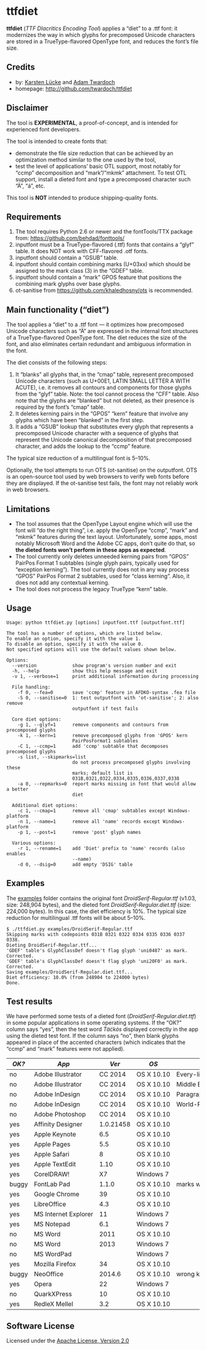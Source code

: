 ttfdiet
=======
**ttfdiet** (*TTF DIacritics Encoding Tool*) applies a “diet” to a .ttf font: it modernizes
the way in which glyphs for precomposed Unicode characters are stored in
a TrueType-flavored OpenType font, and reduces the font’s file size. 

Credits
-------
* by: [Karsten Lücke](./AUTHORS) and [Adam Twardoch](./AUTHORS) 
* homepage: http://github.com/twardoch/ttfdiet

Disclaimer
----------
The tool is **EXPERIMENTAL**, a proof-of-concept, and is intended for experienced 
font developers.

The tool is intended to create fonts that:

* demonstrate the file size reduction that can be achieved by
  an optimization method similar to the one used by the tool,
* test the level of applications’ basic OTL support, most notably for
  “ccmp” decomposition and “mark”/“mkmk” attachment. To test OTL support,
  install a dieted font and type a precomposed character such “Ä”, “á”, etc.

This tool is **NOT** intended to produce shipping-quality fonts.

Requirements
------------
1. The tool requires Python 2.6 or newer and the fontTools/TTX package from:
   https://github.com/behdad/fonttools/
2. inputfont must be a TrueType-flavored (.ttf) fonts that contains
   a “glyf” table. It does NOT work with CFF-flavored .otf fonts.
3. inputfont should contain a “GSUB” table.
4. inputfont should contain combining marks (U+03xx) which should be assigned
   to the mark class (3) in the “GDEF” table.
5. inputfont should contain a “mark” GPOS feature that positions the combining
   mark glyphs over base glyphs.
6. ot-sanitise from https://github.com/khaledhosny/ots is recommended.

Main functionality (“diet”)
---------------------------
The tool applies a “diet” to a .ttf font — it optimizes how precomposed 
Unicode characters such as “Ä” are expressed in the internal font structures
of a TrueType-flavored OpenType font. The diet reduces the size of the font, 
and also eliminates certain redundant and ambiguous information in the font. 

The diet consists of the following steps:

1. It “blanks” all glyphs that, in the “cmap” table, represent precomposed
   Unicode characters (such as U+00E1, LATIN SMALL LETTER A WITH ACUTE),
   i.e. it removes all contours and components for those glyphs from the
   “glyf” table. Note: the tool cannot process the “CFF” table. Also note 
   that the glyphs are “blanked” but not deleted, as their presence is 
   required by the font’s “cmap” table. 
3. It deletes kerning pairs in the “GPOS” “kern” feature that involve 
   any glyphs which have been “blanked” in the first step. 
3. It adds a “GSUB” lookup that substitutes every glyph that represents
   a precomposed Unicode character with a sequence of glyphs that represent
   the Unicode canonical decomposition of that precomposed character,
   and adds the lookup to the “ccmp” feature.

The typical size reduction of a multilingual font is 5–10%.

Optionally, the tool attempts to run OTS (ot-sanitise) on the outputfont. 
OTS is an open-source tool used by web browsers to verify web fonts before 
they are displayed. If the ot-sanitise test fails, the font may not reliably 
work in web browsers.

Limitations
-----------
* The tool assumes that the OpenType Layout engine which will use the font will 
  “do the right thing”, i.e. apply the OpenType “ccmp”, “mark” and “mkmk” features 
  during the text layout. Unfortunately, some apps, most notably Microsoft Word 
  and the Adobe CC apps, don’t quite do that, so **the dieted fonts won’t perform 
  in these apps as expected**. 
* The tool currently only deletes unneeded kerning pairs from “GPOS” PairPos 
  Format 1 subtables (single glyph pairs, typically used for “exception kerning”). 
  The tool currently does not in any way process “GPOS” PairPos Format 2 subtables, 
  used for “class kerning”. Also, it does not add any contextual kerning. 
* The tool does not process the legacy TrueType “kern” table. 

Usage
-----
```
Usage: python ttfdiet.py [options] inputfont.ttf [outputfont.ttf]

The tool has a number of options, which are listed below.
To enable an option, specify it with the value 1.
To disable an option, specify it with the value 0.
Not specified options will use the default values shown below.

Options:
  --version             show program's version number and exit
  -h, --help            show this help message and exit
  -v 1, --verbose=1     print additional information during processing

  File handling:
    -f 0, --fea=0       save 'ccmp' feature in AFDKO-syntax .fea file
    -S 0, --sanitise=0  1: test outputfont with 'ot-sanitise'; 2: also remove
                        outputfont if test fails

  Core diet options:
    -g 1, --glyf=1      remove components and contours from precomposed glyphs
    -k 1, --kern=1      remove precomposed glyphs from 'GPOS' kern
                        PairPosFormat1 subtables
    -C 1, --ccmp=1      add 'ccmp' subtable that decomposes precomposed glyphs
    -s list, --skipmarks=list
                        do not process precomposed glyphs involving these
                        marks; default list is
                        031B,0321,0322,0334,0335,0336,0337,0338
    -a 0, --repmarks=0  report marks missing in font that would allow a better
                        diet

  Additional diet options:
    -c 1, --cmap=1      remove all 'cmap' subtables except Windows-platform
    -n 1, --name=1      remove all 'name' records except Windows-platform
    -p 1, --post=1      remove 'post' glyph names

  Various options:
    -r 1, --rename=1    add 'Diet' prefix to 'name' records (also enables
                        --name)
    -d 0, --dsig=0      add empty 'DSIG' table

```
Examples
--------

The [examples](./examples/) folder contains the original font *DroidSerif-Regular.ttf* (v1.03, size: 248,904 bytes), and the dieted font *DroidSerif-Regular.diet.ttf* (size: 224,000 bytes). In this case, the diet efficiency is 10%. The typical size reduction for multilingual .ttf fonts will be about 5–10%. 

```
$ ./ttfdiet.py examples/DroidSerif-Regular.ttf
Skipping marks with codepoints 031B 0321 0322 0334 0335 0336 0337 0338.
Dieting DroidSerif-Regular.ttf...
'GDEF' table's GlyphClassDef doesn't flag glyph 'uni0487' as mark. Corrected.
'GDEF' table's GlyphClassDef doesn't flag glyph 'uni20F0' as mark. Corrected.
Saving examples/DroidSerif-Regular.diet.ttf...
Diet efficiency: 10.0% (from 248904 to 224000 bytes)
Done.
```
Test results
------------
We have performed some tests of a dieted font (*DroidSerif-Regular.diet.ttf*) in some popular applications 
in some operating systems. If the “OK?” column says “yes”, then the test word *Täćkòs* displayed correctly 
in the app using the dieted test font. If the column says “no”, then blank glyphs appeared in place 
of the accented characters (which indicates that the “ccmp” and “mark” features were not applied). 


*OK?* | *App* | *Ver* | *OS* | *Note*
---------| ------| ------| -----| ----
no | Adobe Illustrator | CC 2014 | OS X 10.10 | Every-line Composer
no | Adobe Illustrator | CC 2014 | OS X 10.10 | Middle Eastern Composer
no | Adobe InDesign | CC 2014 | OS X 10.10 | Paragraph Composer
no | Adobe InDesign | CC 2014 | OS X 10.10 | World-Ready Composer
no | Adobe Photoshop | CC 2014 | OS X 10.10 | 
yes | Affinity Designer | 1.0.21458 | OS X 10.10 | 
yes | Apple Keynote | 6.5 | OS X 10.10 | 
yes | Apple Pages | 5.5 | OS X 10.10 | 
yes | Apple Safari | 8 | OS X 10.10 | 
yes | Apple TextEdit | 1.10 | OS X 10.10 | 
yes | CorelDRAW! | X7 | Windows 7 | 
buggy | FontLab Pad | 1.1.0 | OS X 10.10 | marks without base chars
yes | Google Chrome | 39 | OS X 10.10 | 
yes | LibreOffice | 4.3 | OS X 10.10 | 
yes | MS Internet Explorer | 11 | Windows 7 | 
yes | MS Notepad | 6.1 | Windows 7 | 
no | MS Word | 2011 | OS X 10.10 | 
no | MS Word | 2013 | Windows 7 | 
no | MS WordPad | | Windows 7 | 
yes | Mozilla Firefox | 34 | OS X 10.10 | 
buggy | NeoOffice | 2014.6 | OS X 10.10 | wrong kerning
yes | Opera | 22 | Windows 7 | 
no | QuarkXPress | 10 | OS X 10.10 | 
yes | RedleX Mellel | 3.2 | OS X 10.10 | 

Software License
----------------
Licensed under the [Apache License, Version 2.0](http://www.apache.org/licenses/LICENSE-2.0)
